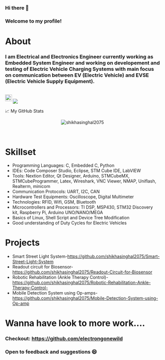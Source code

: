 ### Hi there 👋
### Welcome to my profile!
# About
### I am Electrical and Electronics Engineer currently working as Embedded System Engineer and working on developement and testing of Electric Vehicle Charging Systems with main focus on communication between EV (Electric Vehicle) and EVSE (Electric Vehicle Supply Equipment).
<br>
<a href="https://www.linkedin.com/in/shikha-singhal-3b1817174/">
  <img align="left" alt="Abhishek's LinkedIN" width="22px" src="https://raw.githubusercontent.com/peterthehan/peterthehan/master/assets/linkedin.svg" />
</a>

![](https://visitor-badge.glitch.me/badge?page_id=shikhasinghal2075.shikhasinghal2075)
<br/>
<!-- ![Shikha Singhal's Repository Stats](https://github-readme-stats.vercel.app/api?username=shikhasinghal2075&show_icons=true&theme=dracula) -->
📈 My GitHub Stats
<p align="center"><img src="https://github-readme-stats.vercel.app/api?username=shikhasinghal2075&show_icons=true&theme=dark" alt="shikhasinghal2075" /></p>
<br/>
<!--
**shikhasinghal2075/shikhasinghal2075** is a ✨ _special_ ✨ repository because its `README.md` (this file) appears on your GitHub profile.

Here are some ideas to get you started:

- 🔭 I’m currently working on ...
- 🌱 I’m currently learning ...
- 👯 I’m looking to collaborate on ...
- 🤔 I’m looking for help with ...
- 💬 Ask me about ...
- 📫 How to reach me: ...
- 😄 Pronouns: ...
- ⚡ Fun fact: ...
-->

- 💼 Any freelance work? do reach me, [email](mailto:shikhasinghal2075@gmail.com) :)
- 💬 Ask me about anything, i am happy to help
  
<!--   if you like what i do, maybe consider buying me a coffee/tea 🥺👉👈

<a href="https://www.buymeacoffee.com/shikhasinghal2075" target="_blank"><img src="https://cdn.buymeacoffee.com/buttons/v2/default-red.png" alt="Buy Me A Coffee" width="150" ></a>
 -->
  
 # Skillset
 - Programming Languages: C, Embedded C, Python
 - IDEs: Code Composer Studio, Eclipse, STM Cube IDE, LabVIEW
 - Tools: Nextion Editor, Qt Designer, Arduino, STMCubeMX, STMCubeProgrammer, Latex, Wireshark, VNC Viewer, NMAP, Uniflash, Realterm, minicom
 - Communication Protocols: UART, I2C, CAN
 - Hardware Test Equipments: Oscilloscope, Digital Multimeter
 - Technologies: RFID, Wifi, GSM, Bluetooth
 - Microcontrollers and Processors: TI DSP, MSP430, STM32 Discovery kit, Raspberry Pi, Arduino UNO/NANO/MEGA
 - Basics of Linux, Shell Script and Device Tree Modification
 - Good understanding of Duty Cycles for Electric Vehicles
  
 # Projects
  - Smart Street Light System-https://github.com/shikhasinghal2075/Smart-Street-Light-System
  - Readout circuit for Biosensor-https://github.com/shikhasinghal2075/Readout-Circuit-for-Biosensor
  - Robotic Rehabilitation (Ankle Therapy Control)-https://github.com/shikhasinghal2075/Robotic-Rehabilitation-Ankle-Therapy-Control-
  - Mobile Detection System using Op-amps-https://github.com/shikhasinghal2075/Mobile-Detection-System-using-Op-amp

 # Wanna have look to more work....
### Checkout: https://github.com/electrongonewild
### Open to feedback and suggestions 😄

